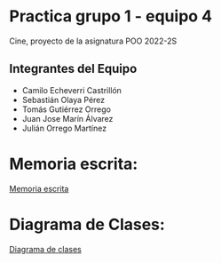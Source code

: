 # Practica grupo 1 - equipo 4
Cine, proyecto de la asignatura POO 2022-2S


## Integrantes del Equipo
* Camilo Echeverri Castrillón
* Sebastián Olaya Pérez 
* Tomás Gutiérrez Orrego 
* Juan Jose Marín Álvarez 
* Julián Orrego Martínez

# Memoria escrita:
[Memoria escrita](https://docs.google.com/document/d/11Qf4zBuOvO5GLZcEMh0-uA8zlVj0IfINa72QW3mNZdA/edit)

# Diagrama de Clases:
[Diagrama de clases](https://app.genmymodel.com/editor/edit/_tl5a8E9IEe2ck8ytUMEi6A#)
